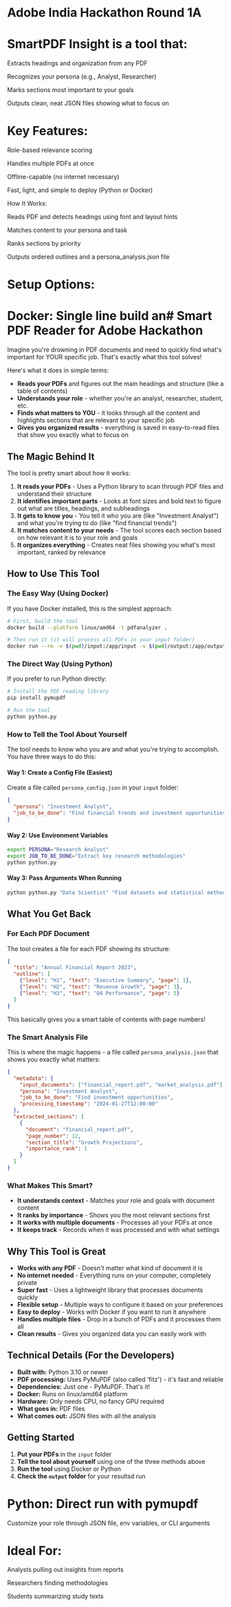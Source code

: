 # Adobe India Hackathon Round 1A

# SmartPDF Insight is a tool that:

Extracts headings and organization from any PDF

Recognizes your persona (e.g., Analyst, Researcher)

Marks sections most important to your goals

Outputs clean, neat JSON files showing what to focus on

# Key Features:

Role-based relevance scoring

Handles multiple PDFs at once

Offline-capable (no internet necessary)

Fast, light, and simple to deploy (Python or Docker)

How It Works:

Reads PDF and detects headings using font and layout hints

Matches content to your persona and task

Ranks sections by priority

Outputs ordered outlines and a persona_analysis.json file

# Setup Options:

# Docker: Single line build an# Smart PDF Reader for Adobe Hackathon

Imagine you're drowning in PDF documents and need to quickly find what's important for YOUR specific job. That's exactly what this tool solves!

Here's what it does in simple terms:
- **Reads your PDFs** and figures out the main headings and structure (like a table of contents)
- **Understands your role** - whether you're an analyst, researcher, student, etc.
- **Finds what matters to YOU** - it looks through all the content and highlights sections that are relevant to your specific job
- **Gives you organized results** - everything is saved in easy-to-read files that show you exactly what to focus on

## The Magic Behind It

The tool is pretty smart about how it works:

1. **It reads your PDFs** - Uses a Python library to scan through PDF files and understand their structure
2. **It identifies important parts** - Looks at font sizes and bold text to figure out what are titles, headings, and subheadings
3. **It gets to know you** - You tell it who you are (like "Investment Analyst") and what you're trying to do (like "find financial trends")
4. **It matches content to your needs** - The tool scores each section based on how relevant it is to your role and goals
5. **It organizes everything** - Creates neat files showing you what's most important, ranked by relevance

## How to Use This Tool

### The Easy Way (Using Docker)
If you have Docker installed, this is the simplest approach:

```bash
# First, build the tool
docker build --platform linux/amd64 -t pdfanalyzer .

# Then run it (it will process all PDFs in your input folder)
docker run --rm -v $(pwd)/input:/app/input -v $(pwd)/output:/app/output --network none pdfanalyzer
```

### The Direct Way (Using Python)
If you prefer to run Python directly:

```bash
# Install the PDF reading library
pip install pymupdf

# Run the tool
python python.py
```

### How to Tell the Tool About Yourself

The tool needs to know who you are and what you're trying to accomplish. You have three ways to do this:

#### Way 1: Create a Config File (Easiest)
Create a file called `persona_config.json` in your `input` folder:
```json
{
  "persona": "Investment Analyst",
  "job_to_be_done": "Find financial trends and investment opportunities"
}
```

#### Way 2: Use Environment Variables
```bash
export PERSONA="Research Analyst"
export JOB_TO_BE_DONE="Extract key research methodologies"
python python.py
```

#### Way 3: Pass Arguments When Running
```bash
python python.py "Data Scientist" "Find datasets and statistical methods"
```

## What You Get Back

### For Each PDF Document
The tool creates a file for each PDF showing its structure:

```json
{
  "title": "Annual Financial Report 2023",
  "outline": [
    {"level": "H1", "text": "Executive Summary", "page": 1},
    {"level": "H2", "text": "Revenue Growth", "page": 3},
    {"level": "H3", "text": "Q4 Performance", "page": 5}
  ]
}
```

This basically gives you a smart table of contents with page numbers!

### The Smart Analysis File
This is where the magic happens - a file called `persona_analysis.json` that shows you exactly what matters:

```json
{
  "metadata": {
    "input_documents": ["financial_report.pdf", "market_analysis.pdf"],
    "persona": "Investment Analyst",
    "job_to_be_done": "Find investment opportunities",
    "processing_timestamp": "2024-01-27T12:00:00"
  },
  "extracted_sections": [
    {
      "document": "financial_report.pdf",
      "page_number": 12,
      "section_title": "Growth Projections",
      "importance_rank": 1
    }
  ]
}
```

### What Makes This Smart?
- **It understands context** - Matches your role and goals with document content
- **It ranks by importance** - Shows you the most relevant sections first
- **It works with multiple documents** - Processes all your PDFs at once
- **It keeps track** - Records when it was processed and with what settings

## Why This Tool is Great

- **Works with any PDF** - Doesn't matter what kind of document it is
- **No internet needed** - Everything runs on your computer, completely private
- **Super fast** - Uses a lightweight library that processes documents quickly
- **Flexible setup** - Multiple ways to configure it based on your preferences
- **Easy to deploy** - Works with Docker if you want to run it anywhere
- **Handles multiple files** - Drop in a bunch of PDFs and it processes them all
- **Clean results** - Gives you organized data you can easily work with

## Technical Details (For the Developers)

- **Built with:** Python 3.10 or newer
- **PDF processing:** Uses PyMuPDF (also called 'fitz') - it's fast and reliable
- **Dependencies:** Just one - PyMuPDF. That's it!
- **Docker:** Runs on linux/amd64 platform
- **Hardware:** Only needs CPU, no fancy GPU required
- **What goes in:** PDF files
- **What comes out:** JSON files with all the analysis

## Getting Started

1. **Put your PDFs** in the `input` folder
2. **Tell the tool about yourself** using one of the three methods above
3. **Run the tool** using Docker or Python
4. **Check the `output` folder** for your resultsd run

# Python: Direct run with pymupdf

Customize your role through JSON file, env variables, or CLI arguments

# Ideal For:

Analysts pulling out insights from reports

Researchers finding methodologies

Students summarizing study texts